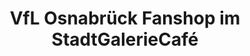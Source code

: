 ---
title: "VfL Osnabrück Fanshop im StadtGalerieCafé"
url: /osnabrueck/vfl-osnabrueck-fanshop-im-stadtgaleriecafe/
shop: Allgemein
---